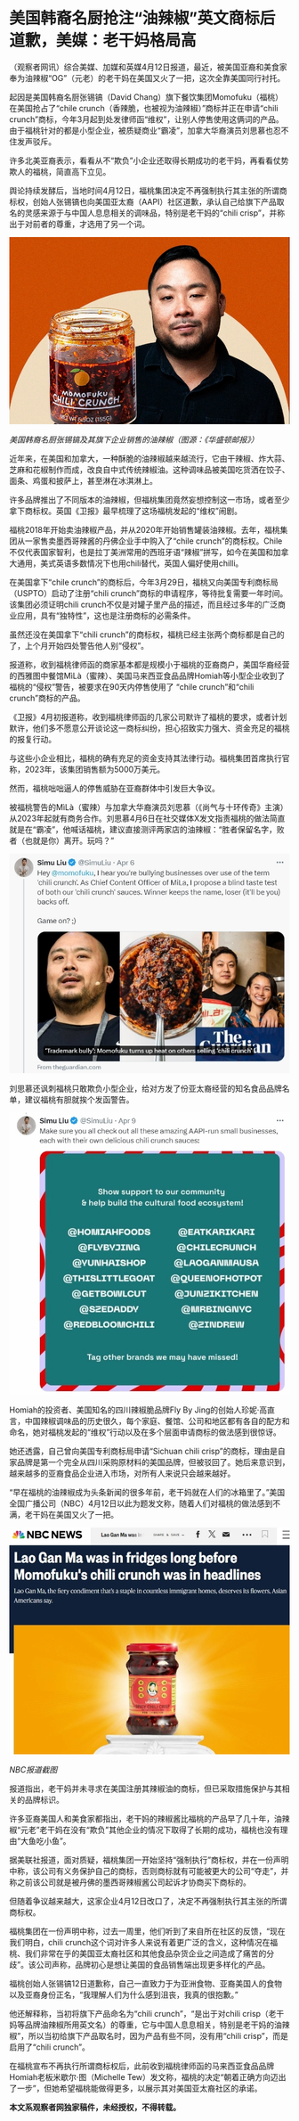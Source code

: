# 美国韩裔名厨抢注“油辣椒”英文商标后道歉，美媒：老干妈格局高

（观察者网讯）综合美媒、加媒和英媒4月12日报道，最近，被美国亚裔和美食家奉为油辣椒“OG”（元老）的老干妈在美国又火了一把，这次全靠美国同行衬托。

起因是美国韩裔名厨张锡镐（David Chang）旗下餐饮集团Momofuku（福桃）在美国抢占了“chile
crunch（香辣脆，也被视为油辣椒）”商标并正在申请“chili
crunch”商标，今年3月起到处发律师函“维权”，让别人停售使用这俩词的产品。由于福桃针对的都是小型企业，被质疑商业“霸凌”，加拿大华裔演员刘思慕也忍不住发声驳斥。

许多北美亚裔表示，看看从不“欺负”小企业还取得长期成功的老干妈，再看看仗势欺人的福桃，简直高下立见。

舆论持续发酵后，当地时间4月12日，福桃集团决定不再强制执行其主张的所谓商标权，创始人张锡镐也向美国亚太裔（AAPI）社区道歉，承认自己给旗下产品取名的灵感来源于与中国人息息相关的调味品，特别是老干妈的“chili
crisp”，并称出于对前者的尊重，才选用了另一个词。

![079b96248c6bd54b94bf5bf88f043500.jpg](https://raw.githubusercontent.com/qqhsx/qqnews_image/main/2024/04/15/美国韩裔名厨抢注“油辣椒”英文商标后道歉，美媒：老干妈格局高/079b96248c6bd54b94bf5bf88f043500.jpg)

 _美国韩裔名厨张锡镐及其旗下企业销售的油辣椒（图源：《华盛顿邮报》）_

近年来，在美国和加拿大，一种酥脆的油辣椒越来越流行，它由干辣椒、炸大蒜、芝麻和花椒制作而成，改良自中式传统辣椒油。这种调味品被美国吃货洒在饺子、面条、鸡蛋和披萨上，甚至淋在冰淇淋上。

许多品牌推出了不同版本的油辣椒，但福桃集团竟然妄想控制这一市场，或者至少拿下商标权。英国《卫报》最早梳理了这场福桃发起的“维权”闹剧。

福桃2018年开始卖油辣椒产品，并从2020年开始销售罐装油辣椒。去年，福桃集团从一家售卖墨西哥辣酱的丹佛企业手中购入了“chile
crunch”的商标权。Chile不仅代表国家智利，也是拉丁美洲常用的西班牙语“辣椒”拼写，如今在美国和加拿大通用，美式英语多数情况下也用chili替代，英国人偏好使用chilli。

在美国拿下“chile crunch”的商标后，今年3月29日，福桃又向美国专利商标局（USPTO）启动了注册“chili
crunch”商标的申请程序，等待批复需要一年时间。该集团必须证明chili
crunch不仅是对罐子里产品的描述，而且经过多年的广泛商业应用，具有“独特性”，这也是注册商标的必需条件。

虽然还没在美国拿下“chili crunch”的商标权，福桃已经主张两个商标都是自己的了，上个月开始四处警告他人别“侵权”。

报道称，收到福桃律师函的商家基本都是规模小于福桃的亚裔商户，美国华裔经营的西雅图中餐馆MìLà（蜜辣）、美国马来西亚食品品牌Homiah等小型企业收到了福桃的“侵权”警告，被要求在90天内停售使用了
“chile crunch”和“chili crunch”商标的产品。

《卫报》4月初报道称，收到福桃律师函的几家公司默许了福桃的要求，或者计划默许，他们多不愿意公开谈论这一商标纠纷，担心招致实力强大、资金充足的福桃的报复行动。

与这些小企业相比，福桃的确有充足的资金支持其法律行动。福桃集团首席执行官称，2023年，该集团销售额为5000万美元。

然而，福桃咄咄逼人的停售威胁在亚裔群体中引发巨大争议。

被福桃警告的MìLà（蜜辣）与加拿大华裔演员刘思慕（《尚气与十环传奇》主演）从2023年起就有商务合作。刘思慕4月6日在社交媒体X发文指责福桃的做法简直就是在“霸凌”，他喊话福桃，建议直接测评两家店的油辣椒：“胜者保留名字，败者（也就是你）离开。玩吗？”

![89e1dae9e3f25aea87facb8f819105fd.jpg](https://raw.githubusercontent.com/qqhsx/qqnews_image/main/2024/04/15/美国韩裔名厨抢注“油辣椒”英文商标后道歉，美媒：老干妈格局高/89e1dae9e3f25aea87facb8f819105fd.jpg)

刘思慕还讽刺福桃只敢欺负小型企业，给对方发了份亚太裔经营的知名食品品牌名单，建议福桃有胆就挨个发函警告。

![c23c23d24f1d4bad6c98f3c879c32d65.jpg](https://raw.githubusercontent.com/qqhsx/qqnews_image/main/2024/04/15/美国韩裔名厨抢注“油辣椒”英文商标后道歉，美媒：老干妈格局高/c23c23d24f1d4bad6c98f3c879c32d65.jpg)

Homiah的投资者、美国知名的四川辣椒脆品牌Fly By
Jing的创始人珍妮·高直言，中国辣椒调味品的历史很久，每个家庭、餐馆、公司和地区都有各自的配方和命名，她对福桃发起的“维权”行动以及在多个层面申请商标的做法感到很惊讶。

她还透露，自己曾向美国专利商标局申请“Sichuan chili
crisp”的商标，理由是自家品牌是第一个完全从四川采购原材料的美国品牌，但被驳回了。她后来意识到，越来越多的亚裔食品企业进入市场，对所有人来说只会越来越好。

“早在福桃的油辣椒成为头条新闻的很多年前，老干妈就在人们的冰箱里了。”美国全国广播公司（NBC）4月12日以此为题发文称，随着人们对福桃的做法感到不满，老干妈在美国又火了一把。

![96478385f961d58e592dd73a12a08437.jpg](https://raw.githubusercontent.com/qqhsx/qqnews_image/main/2024/04/15/美国韩裔名厨抢注“油辣椒”英文商标后道歉，美媒：老干妈格局高/96478385f961d58e592dd73a12a08437.jpg)

_NBC报道截图_

报道指出，老干妈并未寻求在美国注册其辣椒油的商标，但已采取措施保护与其相关的品牌标识。

许多亚裔美国人和美食家都指出，老干妈的辣椒酱比福桃的产品早了几十年，油辣椒“元老”老干妈在没有“欺负”其他企业的情况下取得了长期的成功，福桃也没有理由“大鱼吃小鱼”。

据美联社报道，面对质疑，福桃集团一开始坚持“强制执行”商标权，并在一份声明中称，该公司有义务保护自己的商标，否则商标就有可能被更大的公司“夺走”，并称之前该公司就是被丹佛的墨西哥辣椒酱公司起诉才协商买下商标的。

但随着争议越来越大，这家企业4月12日改口了，决定不再强制执行其主张的所谓商标权。

福桃集团在一份声明中称，过去一周里，他们听到了来自所在社区的反馈，“现在我们明白，chili
crunch这个词对许多人来说有着更广泛的含义，这种情况在福桃、我们非常在乎的美国亚太裔社区和其他食品杂货企业之间造成了痛苦的分歧”。该公司声称，品牌初心是想让美国的食品销售端出现更多样化的产品。

福桃创始人张锡镐12日道歉称，自己一直致力于为亚洲食物、亚裔美国人的食物以及亚裔身份正名，“我理解人们为什么感到沮丧，我真的很抱歉。”

他还解释称，当初将旗下产品命名为“chili crunch”，“是出于对chili
crisp（老干妈等品牌油辣椒所用英文名）的尊重，它与中国人息息相关，特别是老干妈的油辣椒”，所以当初给旗下产品取名时，因为产品有些不同，没有用“chili
crisp”，而是启用了“chili crunch”。

在福桃宣布不再执行所谓商标权后，此前收到福桃律师函的马来西亚食品品牌Homiah老板米歇尔·图（Michelle
Tew）发文称，福桃的决定“朝着正确方向迈出了一步”，但她希望福桃能做得更多，以展示其对美国亚太裔社区的承诺。

**本文系观察者网独家稿件，未经授权，不得转载。**

